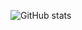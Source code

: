 <!---  - 👋 Hello, I'm Islyam Sagyndyk FredSteady23
- 👀 I'm interested in programming
- 🌱 Now I'm studying to be a frontend react developer
- 💞️I am looking for cooperation for development
- 📫 How to contact me sagyndyk.2002@gmail.com and tg @islyamsagyndyk --->

![GitHub stats](https://github-readme-stats.vercel.app/api?username=SSS-23-DEV&show_icons=true&theme=github_dark_dimmed)

<!--- ![](https://komarev.com/ghpvc/?username=fredsteady23&color=blue&style=for-the-badge)

FredSteady23/FredSteady23 is a ✨ special ✨ repository because its `README.md` (this file) appears on your GitHub profile.
You can click the Preview link to take a look at your changes.
--->


